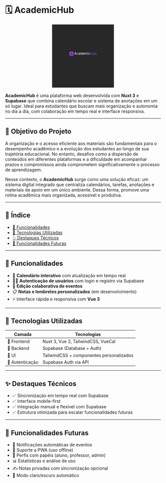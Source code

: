 # 🗓️ AcademicHub

<p align="center">
  <img src="https://raw.githubusercontent.com/AcademicHub-app/AcademicHub/refs/heads/main/public/logo.png" width="200" alt="Logo AcademicHub" />
</p>

**AcademicHub** é uma plataforma web desenvolvida com **Nuxt 3** e **Supabase** que combina calendário escolar e sistema de anotações em um só lugar. Ideal para estudantes que buscam mais organização e autonomia no dia a dia, com colaboração em tempo real e interface responsiva.

---

## 🎯 Objetivo do Projeto

A organização e o acesso eficiente aos materiais são fundamentais para o desempenho acadêmico e a evolução dos estudantes ao longo de sua trajetória educacional. No entanto, desafios como a dispersão de conteúdos em diferentes plataformas e a dificuldade em acompanhar prazos e compromissos ainda comprometem significativamente o processo de aprendizagem.

Nesse contexto, o **AcademicHub** surge como uma solução eficaz: um sistema digital integrado que centraliza calendários, tarefas, anotações e materiais de apoio em um único ambiente. Dessa forma, promove uma rotina acadêmica mais organizada, acessível e produtiva.

---

## 📌 Índice

- [🚀 Funcionalidades](#-funcionalidades)  
- [🧱 Tecnologias Utilizadas](#-tecnologias-utilizadas)  
- [✨ Destaques Técnicos](#-destaques-técnicos)  
- [🧪 Funcionalidades Futuras](#-funcionalidades-futuras)

---

## 🚀 Funcionalidades

- 📅 **Calendário interativo** com atualização em tempo real  
- 🧑‍💻 **Autenticação de usuários** com login e registro via Supabase  
- 🤝 **Edição colaborativa de eventos**  
- 📋 **Notas e lembretes personalizados** (em desenvolvimento)  
- ⚡ Interface rápida e responsiva com **Vue 3**

---

## 🧱 Tecnologias Utilizadas

| Camada        | Tecnologias                                |
|---------------|---------------------------------------------|
| 💚 Frontend   | Nuxt 3, Vue 3, TailwindCSS, VueCal          |
| 🔐 Backend    | Supabase (Database + Auth)                  |
| 🎨 UI         | TailwindCSS + componentes personalizados    |
| 🧾 Autenticação | Supabase Auth via API                      |

---

## ✨ Destaques Técnicos

- ✅ Sincronização em tempo real com Supabase  
- ✅ Interface mobile-first  
- ✅ Integração manual e flexível com Supabase  
- ✅ Estrutura otimizada para escalar funcionalidades futuras  

---

## 🧪 Funcionalidades Futuras

- 🔔 Notificações automáticas de eventos  
- 📱 Suporte a PWA (uso offline)  
- 👥 Perfis com papéis (aluno, professor, admin)  
- 📊 Estatísticas e análise de uso  
- ✍️ Notas privadas com sincronização opcional  
- 🌙 Modo claro/escuro automático  